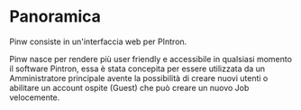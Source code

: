 Panoramica
==========
Pinw consiste in un'interfaccia web per PIntron.

Pinw nasce per rendere più user friendly e accessibile in qualsiasi
momento il software Pintron, essa è stata concepita per essere utilizzata da un
Amministratore principale avente la possibilità di creare nuovi utenti o abilitare
un account ospite (Guest) che può creare un nuovo Job velocemente.